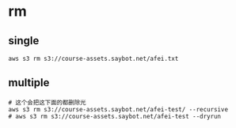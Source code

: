 # rm

## single
```shell
aws s3 rm s3://course-assets.saybot.net/afei.txt
```

## multiple
```shell
# 这个会把这下面的都删除光
aws s3 rm s3://course-assets.saybot.net/afei-test/ --recursive
# aws s3 rm s3://course-assets.saybot.net/afei-test --dryrun
```
